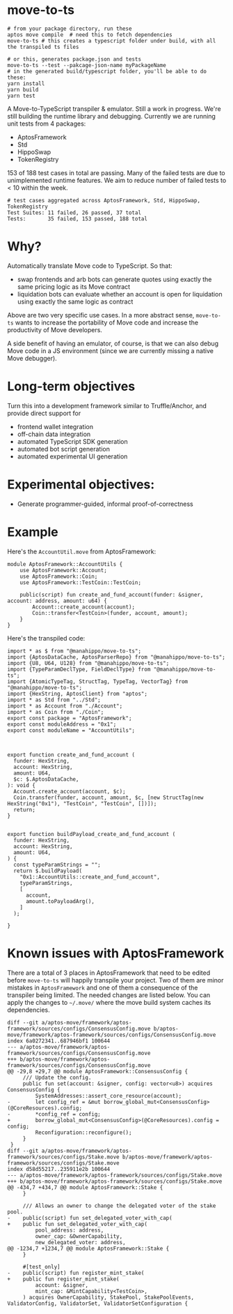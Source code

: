 # move-to-ts
```
# from your package directory, run these
aptos move compile  # need this to fetch dependencies
move-to-ts # this creates a typescript folder under build, with all the transpiled ts files

# or this, generates package.json and tests
move-to-ts --test --pakcage-json-name myPackageName
# in the generated build/typescript folder, you'll be able to do these:
yarn install
yarn build
yarn test

```

A Move-to-TypeScript transpiler & emulator. Still a work in progress. We're still building the runtime library and
debugging. Currently we are running unit tests from 4 packages:
- AptosFramework
- Std
- HippoSwap
- TokenRegistry

153 of 188 test cases in total are passing. Many of the failed tests are due to unimplemented runtime features. We aim
to reduce number of failed tests to < 10 within the week.

```
# test cases aggregated across AptosFramework, Std, HippoSwap, TokenRegistry
Test Suites: 11 failed, 26 passed, 37 total
Tests:       35 failed, 153 passed, 188 total
```


# Why?

Automatically translate Move code to TypeScript. So that:
- swap frontends and arb bots can generate quotes using exactly the same pricing logic as its Move contract
- liquidation bots can evaluate whether an account is open for liquidation using exactly the same logic as contract

Above are two very specific use cases. In a more abstract sense, `move-to-ts` wants to increase the portability of 
Move code and increase the productivity of Move developers.

A side benefit of having an emulator, of course, is that we can also debug Move code in a JS environment (since we 
are currently missing a native Move debugger).


# Long-term objectives

Turn this into a development framework similar to Truffle/Anchor, and provide direct support for
- frontend wallet integration
- off-chain data integration
- automated TypeScript SDK generation
- automated bot script generation
- automated experimental UI generation
  

# Experimental objectives:

- Generate programmer-guided, informal proof-of-correctness


# Example
Here's the `AccountUtil.move` from AptosFramework:
```
module AptosFramework::AccountUtils {
    use AptosFramework::Account;
    use AptosFramework::Coin;
    use AptosFramework::TestCoin::TestCoin;

    public(script) fun create_and_fund_account(funder: &signer, account: address, amount: u64) {
        Account::create_account(account);
        Coin::transfer<TestCoin>(funder, account, amount);
    }
}
```

Here's the transpiled code:
```
import * as $ from "@manahippo/move-to-ts";
import {AptosDataCache, AptosParserRepo} from "@manahippo/move-to-ts";
import {U8, U64, U128} from "@manahippo/move-to-ts";
import {TypeParamDeclType, FieldDeclType} from "@manahippo/move-to-ts";
import {AtomicTypeTag, StructTag, TypeTag, VectorTag} from "@manahippo/move-to-ts";
import {HexString, AptosClient} from "aptos";
import * as Std from "../Std";
import * as Account from "./Account";
import * as Coin from "./Coin";
export const package = "AptosFramework";
export const moduleAddress = "0x1";
export const moduleName = "AccountUtils";



export function create_and_fund_account (
  funder: HexString,
  account: HexString,
  amount: U64,
  $c: $.AptosDataCache,
): void {
  Account.create_account(account, $c);
  Coin.transfer(funder, account, amount, $c, [new StructTag(new HexString("0x1"), "TestCoin", "TestCoin", [])]);
  return;
}


export function buildPayload_create_and_fund_account (
  funder: HexString,
  account: HexString,
  amount: U64,
) {
  const typeParamStrings = "";
  return $.buildPayload(
    "0x1::AccountUtils::create_and_fund_account",
    typeParamStrings,
    [
      account,
      amount.toPayloadArg(),
    ]
  );

}

```


# Known issues with AptosFramework

There are a total of 3 places in AptosFramework that need to be edited before `move-to-ts` will happily transpile your
project. Two of them are minor mistakes in `AptosFramework` and one of them a consequence of the transpiler being
limited. The needed changes are listed below. You can apply the changes to `~/.move/` where the move build system caches
its dependencies.

```
diff --git a/aptos-move/framework/aptos-framework/sources/configs/ConsensusConfig.move b/aptos-move/framework/aptos-framework/sources/configs/ConsensusConfig.move
index 6a0272341..687946bf1 100644
--- a/aptos-move/framework/aptos-framework/sources/configs/ConsensusConfig.move
+++ b/aptos-move/framework/aptos-framework/sources/configs/ConsensusConfig.move
@@ -29,8 +29,7 @@ module AptosFramework::ConsensusConfig {
     /// Update the config.
     public fun set(account: &signer, config: vector<u8>) acquires ConsensusConfig {
         SystemAddresses::assert_core_resource(account);
-        let config_ref = &mut borrow_global_mut<ConsensusConfig>(@CoreResources).config;
-        *config_ref = config;
+        borrow_global_mut<ConsensusConfig>(@CoreResources).config = config;
         Reconfiguration::reconfigure();
     }
 }
diff --git a/aptos-move/framework/aptos-framework/sources/configs/Stake.move b/aptos-move/framework/aptos-framework/sources/configs/Stake.move
index d58d55217..235911e2b 100644
--- a/aptos-move/framework/aptos-framework/sources/configs/Stake.move
+++ b/aptos-move/framework/aptos-framework/sources/configs/Stake.move
@@ -434,7 +434,7 @@ module AptosFramework::Stake {
     }
 
     /// Allows an owner to change the delegated voter of the stake pool.
-    public(script) fun set_delegated_voter_with_cap(
+    public fun set_delegated_voter_with_cap(
         pool_address: address,
         owner_cap: &OwnerCapability,
         new_delegated_voter: address,
@@ -1234,7 +1234,7 @@ module AptosFramework::Stake {
     }
 
     #[test_only]
-    public(script) fun register_mint_stake(
+    public fun register_mint_stake(
         account: &signer,
         mint_cap: &MintCapability<TestCoin>,
     ) acquires OwnerCapability, StakePool, StakePoolEvents, ValidatorConfig, ValidatorSet, ValidatorSetConfiguration {
```
